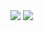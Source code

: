 <img src="https://raw.githubusercontent.com/gr3edydevel0per/ZTNA/refs/heads/main/Remote%20Access%20Application/Assets/images/login.png">


<img src="https://raw.githubusercontent.com/gr3edydevel0per/ZTNA/refs/heads/main/Remote%20Access%20Application/Assets/images/landing.jpg">
